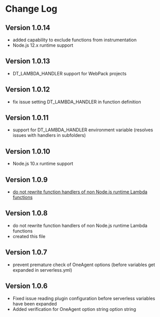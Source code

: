 # Change Log

## Version 1.0.14

- added capability to exclude functions from instrumentation
- Node.js 12.x runtime support

## Version 1.0.13

- DT_LAMBDA_HANDLER support for WebPack projects

## Version 1.0.12

- fix issue setting DT_LAMBDA_HANDLER in function definition

## Version 1.0.11

- support for DT_LAMBDA_HANDLER environment variable (resolves issues with handlers in subfolders)

## Version 1.0.10

- Node.js 10.x runtime support

## Version 1.0.9

- [do not rewrite function handlers of non Node.js runtime Lambda functions](https://github.com/Dynatrace/serverless-oneagent/issues/8)

## Version 1.0.8

- do not rewrite function handlers of non Node.js runtime Lambda functions
- created this file

## Version 1.0.7

- prevent premature check of OneAgent options (before variables get expanded in serverless.yml)

## Version 1.0.6

- Fixed issue reading plugin configuration before serverless variables have been expanded
- Added verification for OneAgent option string option string
